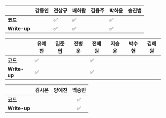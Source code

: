 |              | 강동인 |        전상규      | 배하람 | 김용주 | 박하윤 | 송진범 |
| ------------ | ------ | ----------------- | ------ | ------ | ------ | ------ |
| **코드**     | |:white_check_mark: | :white_check_mark: | |  :white_check_mark:    |            |
| **Write-up** | | :white_check_mark:| :white_check_mark: | | :white_check_mark:        |           |

|              | 유예찬 | 임준엽 | 전병운 | 전혜원 | 지승윤 | 박수현 | 김혜원 |
| ------------ | ------ | ------ | ------ | ------ | ------ | ------ | ------ |
| **코드**     | :white_check_mark: |  | |:white_check_mark:|  | | |        ||
| **Write-up** | :white_check_mark: |  | |:white_check_mark:|        | | |        ||

|              | 김시온 | 양예진 | 백승빈 |
| ------------ | :----: | :----: | :----: |
| **코드**     | | |:white_check_mark:|
| **Write-up** | | |:white_check_mark:|

